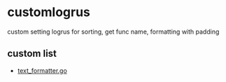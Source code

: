 # customlogrus
custom setting logrus for sorting, get func name, formatting with padding

## custom list
  * [text_formatter.go](https://github.com/ilbw97/customlogrus/blob/develop/text_formatter.go)
